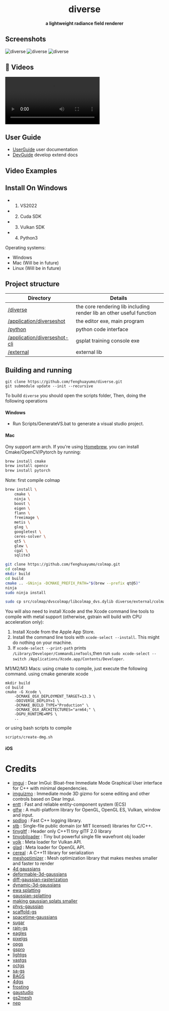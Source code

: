 <div align="center">

# diverse 
**a lightweight radiance field renderer**

</div>

## Screenshots
![diverse](/screenshots/screenshot.png?raw=true)
![diverse](/screenshots/screenshot2.png?raw=true)
![diverse](/screenshots/screenshot3.png?raw=true)
## 🎥 Videos
![diverse](/screenshots/video1.mp4?)

## User Guide
- [UserGuide][UserGuide] user documentation
- [DevGuide][DevGuide] develop extend docs
## Video Examples

## Install On Windows
* 1. VS2022
* 2. Cuda SDK
* 3. Vulkan SDK
* 4. Python3

Operating systems:

* Windows
* Mac (Will be in future)
* Linux (Will be in future)

## Project structure
<!-- 
*  diverse
   *  the core rendering lib
*  diverseshot
   *  the editor exe
   *   
* -->
|Directory                                  |Details                                                                    |
|-------------------------------------------|---------------------------------------------                              |
|[/diverse][diverse]                        |the core rendering lib including render lib an other useful function       |
|[/application/diverseshot][diverseshot]                |the editor exe, main  program                                               |
|[/python][python]                          |python code interface             |
|[/application/diverseshot-cli][diverseshot-cli]                |gsplat training console exe             |
|[/external][external]                      |external lib                            |
## Building and running
```
git clone https://github.com/fenghuayumo/diverse.git
git submodule update --init --recursive
```

To build `diverse` you should open the scripts folder, Then, doing the following operations

#### Windows 
* Run Scripts/GenerateVS.bat to generate a visual studio project.

#### Mac
Ony support arm arch.
If you're using [Homebrew](https://brew.sh), you can install Cmake/OpenCV/Pytorch by running:

```bash
brew install cmake
brew install opencv
brew install pytorch
```
Note: first compile colmap

```bash
brew install \
    cmake \
    ninja \
    boost \
    eigen \
    flann \
    freeimage \
    metis \
    glog \
    googletest \
    ceres-solver \
    qt5 \
    glew \
    cgal \
    sqlite3

git clone https://github.com/fenghuayumo/colmap.git
cd colmap
mkdir build
cd build
cmake .. -GNinja -DCMAKE_PREFIX_PATH="$(brew --prefix qt@5)"
ninja
sudo ninja install

sudo cp src/colmap/dvscolmap/libcolmap_dvs.dylib diverse/external/colmap/liblink/mac/libcolmap_dvs.dylib
```

You will also need to install Xcode and the Xcode command line tools to compile with metal support (otherwise, gstrain will build with CPU acceleration only):
1. Install Xcode from the Apple App Store.
2. Install the command line tools with `xcode-select --install`. This might do nothing on your machine.
3. If `xcode-select --print-path` prints `/Library/Developer/CommandLineTools`,then run `sudo xcode-select --switch /Applications/Xcode.app/Contents/Developer`.


M1/M2/M3 Macs: using cmake to compile, just execute the following command.
using cmake generate xcode
```
mkdir build
cd build
cmake -G Xcode \
    -DCMAKE_OSX_DEPLOYMENT_TARGET=13.3 \
    -DDIVERSE_DEPLOY=1 \
    -DCMAKE_BUILD_TYPE="Production" \
    -DCMAKE_OSX_ARCHITECTURES="arm64;" \
    -DGPU_RUNTIME=MPS \
    ..
```
or using bash scripts to compile
```
scripts/create-dmg.sh
```
#### iOS


# Credits

 * [imgui](https://github.com/ocornut/imgui) : Dear ImGui: Bloat-free Immediate Mode Graphical User interface for C++ with minimal dependencies.
 * [imguizmo](https://github.com/CedricGuillemet/ImGuizmo) : Immediate mode 3D gizmo for scene editing and other controls based on Dear Imgui.
 * [entt](https://github.com/skypjack/entt) : Fast and reliable entity-component system (ECS) 
 * [glfw](https://github.com/glfw/glfw) : A multi-platform library for OpenGL, OpenGL ES, Vulkan, window and input.
 * [spdlog](https://github.com/gabime/spdlog) : Fast C++ logging library.
 * [stb](https://github.com/nothings/stb) : Single-file public domain (or MIT licensed) libraries for C/C++.
 * [tinygltf](https://github.com/syoyo/tinygltf) : Header only C++11 tiny glTF 2.0 library
 * [tinyobjloader](https://github.com/syoyo/tinyobjloader) : Tiny but powerful single file wavefront obj loader
 * [volk](https://github.com/zeux/volk) : Meta loader for Vulkan API.
 * [glad](https://github.com/Dav1dde/glad) : Meta loader for OpenGL API.
 * [cereal](https://github.com/USCiLab/cereal) : A C++11 library for serialization
 * [meshoptimizer](https://github.com/zeux/meshoptimizer) : Mesh optimization library that makes meshes smaller and faster to render
 * [4d gaussians](https://github.com/hustvl/4DGaussians)
 * [deformable-3d-gaussians](https://github.com/ingra14m/Deformable-3D-Gaussians)
 * [diff-gaussian-rasterization](https://github.com/graphdeco-inria/diff-gaussian-rasterization)
 * [dynamic-3d-gaussians](https://github.com/JonathonLuiten/Dynamic3DGaussians)
 * [ewa splatting](https://www.cs.umd.edu/~zwicker/publications/EWASplatting-TVCG02.pdf) 
 * [gaussian-splatting](https://github.com/graphdeco-inria/gaussian-splatting)
 * [making gaussian splats smaller](https://aras-p.info/blog/2023/09/13/Making-Gaussian-Splats-smaller/)
 * [phys-gaussian](https://xpandora.github.io/PhysGaussian/)
 * [scaffold-gs](https://city-super.github.io/scaffold-gs/)
 * [spacetime-gaussians](https://github.com/oppo-us-research/SpacetimeGaussians)
 * [sugar](https://github.com/Anttwo/SuGaR)
 * [rain-gs](https://ku-cvlab.github.io/RAIN-GS/)
 * [eagles](https://github.com/Sharath-girish/efficientgaussian)
 * [pixelgs](https://arxiv.org/abs/2403.15530)
 * [opgs](https://arxiv.org/html/2402.00752v2)
 * [gspro](https://github.com/kcheng1021/GaussianPro/blob/main)
 * [lightgs](https://github.dev/VITA-Group/LightGaussian/blob/main/)
 * [vastgs](https://vastgaussian.github.io/)
 * [octgs](https://github.com/city-super/Octree-GS/tree/main)
 * [sa-gs](https://github.com/zsy1987/SA-GS/tree/master)
 * [BAGS](https://nwang43jhu.github.io/BAGS/)
 * [4dgs](https://github.com/fudan-zvg/4d-gaussian-splatting)
 * [frosting](https://anttwo.github.io/frosting/)
 * [gaustudio](https://github.com/GAP-LAB-CUHK-SZ/gaustudio)
 * [gs2mesh](https://gs2mesh.github.io/)
 * [nep](https://www.whyy.site/paper/nep)

[UserGuide]: docs/userGuide.md    
[DevGuide]:  docs/devGuide.md
[docs]: docs
[diverse]: diverse
[external]: external
[diverseshot]: application/diverseshot
[gstrain]: diverse_utils/gstrain
[gstrain_utils]: diverse_utils/gstrain_utils
[pygstrain_utils]: diverse_utils/pygstrain_utils
[gsplatrast]: diverse_utils/gsplatrast
[python]: python
[hybrid_gstrain]: diverse_utils/hybrid_gstrain
[diverseshot-cli]: application/diverseshot-cli